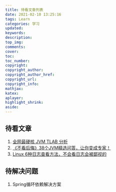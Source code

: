 ```yaml
---
title: 待看文章列表
date: 2021-02-10 13:25:16
tags: Learn
categories: 学习
updated:
keywords:
description:
top_img:
comments:
cover:
toc:
toc_number:
copyright:
copyright_author:
copyright_author_href:
copyright_url:
copyright_info:
mathjax:
katex:
aplayer:
highlight_shrink:
aside:
---
```


## 待看文章

1. [全网最硬核 JVM TLAB 分析](https://juejin.cn/post/6925217498723778568)
2. [《不看后悔》38个JVM精选问答，让你变成专家！](https://juejin.cn/post/6936390496122044423)
4. [Linux 6种日志查看方法，不会看日志会被鄙视的](https://cloud.tencent.com/developer/article/1579977)

## 待解决问题
1. Spring循环依赖解决方案